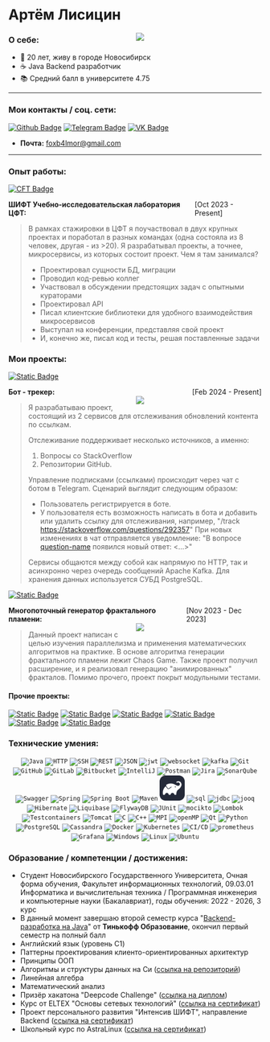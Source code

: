# Артём Лисицин

<img align="right" width="250" height="=150" src="https://media3.giphy.com/media/v1.Y2lkPTc5MGI3NjExbnNsOHkzZ3ZsMnR1a3o5Z3BjemdqOGxwdmg0d3U3ZHFyN2dqZzBsZiZlcD12MV9pbnRlcm5hbF9naWZfYnlfaWQmY3Q9Zw/jTAmP5GWEZpQ8ZZyF1/giphy.gif">

### О себе:

- 💬 20 лет, живу в городе Новосибирск
- ☕ Java Backend разработчик
- 📚 Средний балл в университете 4.75

---
### Мои контакты / соц. сети:
[![Github Badge](https://img.shields.io/badge/GitHub-100000?style=for-the-badge&logo=github&logoColor=white)](https://github.com/b4lmor)
[![Telegram Badge](https://img.shields.io/badge/-Telegram-0088cc?style=for-the-badge&logo=appveyor&logo=Telegram&logoColor=white&color=blue)](https://t.me/Artelis555)
[![VK Badge](https://img.shields.io/badge/вконтакте-%232E87FB.svg?&style=for-the-badge&logo=vk&logoColor=white)](https://vk.com/tem4fox)
- **Почта:** <font color="blue">foxb4lmor@gmail.com</font>

[//]: # (- **Телефон**: <font color="blue">+7-952-903-05-50</font>)

[//]: # (---)

---
### Опыт работы:

[![CFT Badge](https://img.shields.io/badge/CFT-SHIFTLab-red?style=for-the-badge&logo=CFT&logoColor=red)](https://team.cft.ru/events/130)
<div style="display: flex; justify-content: space-between;">
    <div><b>ШИФТ Учебно-исследовательская лаборатория ЦФТ:</b></div>
    <div>[Oct 2023 - Present]</div>
</div>

> В рамках стажировки в ЦФТ я поучаствовал в двух крупных проектах и поработал в разных командах (одна состояла из 8 человек, другая - из >20).
> Я разрабатывал проекты, а точнее, микросервисы, из которых состоит проект. 
> Чем я там занимался?
> - Проектировал сущности БД, миграции
> - Проводил код-ревью коллег
> - Участвовал в обсуждении предстоящих задач с опытными кураторами
> - Проектировал API 
> - Писал клиентские библиотеки для удобного взаимодействия микросервисов
> - Выступал на конференции, представляя свой проект
> - И, конечно же, писал код и тесты, решая поставленные задачи

### Мои проекты:

[![Static Badge](https://img.shields.io/badge/Telegram-Stackover_BOT-blue?style=for-the-badge)](https://github.com/b4lmor/STACKOVER-BOT)
<div style="display: flex; justify-content: space-between;">
    <div><b>Бот - трекер:</b></div>
    <div>[Feb 2024 - Present]</div>
</div>

<img align="right" width="250" height="=150" src="https://sun9-20.userapi.com/impg/5lN4NXg7XYDshqxlF8GWzkyOJ-UtyibtObhYwg/aYiJj_EaSFQ.jpg?size=576x639&quality=96&sign=294545a9da6020432dccd21cb56d7761&type=album">

> Я разрабатываю проект, состоящий из 2 сервисов для отслеживания обновлений контента по ссылкам.
>
> Отслеживание поддерживает несколько источников, а именно:
> 1. Вопросы со StackOverflow 
> 2. Репозитории GitHub.
>
> Управление подписками (ссылками) происходит через чат с ботом в Telegram. Сценарий выглядит следующим образом:
>
> + Пользователь регистрируется в боте. 
> + У пользователя есть возможность написать в бота и добавить или удалить ссылку для отслеживания, например,
> "/track https://stackoverflow.com/questions/292357"
> При новых изменениях в чат отправляется уведомление:
> "В вопросе [question-name](https://stackoverflow.com/questions/292357) появился новый ответ: <...>"
>
> Сервисы общаются между собой как напрямую по HTTP, так и асинхронно через очередь сообщений Apache Kafka. Для хранения данных используется СУБД PostgreSQL.

[![Static Badge](https://img.shields.io/badge/Fractal_generator-violet?style=for-the-badge)](https://github.com/b4lmor/Tinkoff-Backend/tree/main/src/main/java/edu/project4)
<div style="display: flex; justify-content: space-between;">
    <div><b>Многопоточный генератор фрактального пламени:</b></div>
    <div>[Nov 2023 - Dec 2023]</div>
</div>

<img align="right" width="250" height="=150" src="https://media0.giphy.com/media/v1.Y2lkPTc5MGI3NjExenFsZzYyaWw4cWRrNWxxY3ljdGxqNXA2emptaGRkeTUycHFzM3RxeSZlcD12MV9pbnRlcm5hbF9naWZfYnlfaWQmY3Q9Zw/HQcblWVtPE7kX7hHoo/giphy.gif">

> Данный проект написан с целью изучения параллелизма и применения математических алгоритмов на практике.
> В основе алгоритма генерации фрактального пламени лежит Chaos Game. 
> Также проект получил расширение, и я реализовал генерацию "анимированных" фракталов.
> Помимо прочего, проект покрыт модульными тестами.

#### Прочие проекты:

[![Static Badge](https://img.shields.io/badge/Hangman_game-green?style=for-the-badge)](https://github.com/b4lmor/Tinkoff-Backend/tree/main/src/main/java/edu/project1)
[![Static Badge](https://img.shields.io/badge/Snake_game-yellow?style=for-the-badge)](https://github.com/b4lmor/NSU-OOP-JAVA/tree/master/lab-3)
[![Static Badge](https://img.shields.io/badge/Maze_generator-red?style=for-the-badge)](https://github.com/b4lmor/Tinkoff-Backend/tree/main/src/main/java/edu/project2)
[![Static Badge](https://img.shields.io/badge/log_analyzer-cyan?style=for-the-badge)](https://github.com/b4lmor/Tinkoff-Backend/tree/main/src/main/java/edu/project3)
[![Static Badge](https://img.shields.io/badge/NSU_Motors-blue?style=for-the-badge)](https://github.com/b4lmor/NSU-OOP-JAVA/tree/master/lab-4)
[![Static Badge](https://img.shields.io/badge/CHAT-pink?style=for-the-badge)](https://github.com/b4lmor/NSU-OOP-JAVA/tree/master/lab-5)

### Технические умения:
<div align="center">
	<code><img width="50" src="https://encrypted-tbn0.gstatic.com/images?q=tbn:ANd9GcQcGaZ3w0npFKf-9PmHSuUdLBqcX-YpBUI6SJaoYJIMgw&s" alt="Java" title="Java"/></code>
	<code><img width="50" src="https://user-images.githubusercontent.com/25181517/192107854-765620d7-f909-4953-a6da-36e1ef69eea6.png" alt="HTTP" title="HTTP"/></code>
	<code><img width="50" src="https://cdn-icons-png.flaticon.com/512/5136/5136897.png" alt="SSH" title="SSH"/></code>
	<code><img width="50" src="https://user-images.githubusercontent.com/25181517/192107858-fe19f043-c502-4009-8c47-476fc89718ad.png" alt="REST" title="REST"/></code>
	<code><img width="50" src="https://cdn-icons-png.flaticon.com/512/136/136525.png" alt="JSON" title="JSON"/></code>
	<code><img width="50" src="https://encrypted-tbn0.gstatic.com/images?q=tbn:ANd9GcQCzM1u_TvVr8SI2Ovc5qCemVDUhd3-SfJwDn1eqPxTKA&s" alt="jwt" title="jwt"/></code>
	<code><img width="50" src="https://user-images.githubusercontent.com/25181517/187070862-03888f18-2e63-4332-95fb-3ba4f2708e59.png" alt="websocket" title="websocket"/></code>
	<code><img width="50" src="https://user-images.githubusercontent.com/25181517/192107004-2d2fff80-d207-4916-8a3e-130fee5ee495.png" alt="kafka" title="kafka"/></code>
	<code><img width="50" src="https://user-images.githubusercontent.com/25181517/192108372-f71d70ac-7ae6-4c0d-8395-51d8870c2ef0.png" alt="Git" title="Git"/></code>
	<code><img width="50" src="https://user-images.githubusercontent.com/25181517/192108374-8da61ba1-99ec-41d7-80b8-fb2f7c0a4948.png" alt="GitHub" title="GitHub"/></code>
	<code><img width="50" src="https://user-images.githubusercontent.com/25181517/192108376-c675d39b-90f6-4073-bde6-5a9291644657.png" alt="GitLab" title="GitLab"/></code>
	<code><img width="50" src="https://user-images.githubusercontent.com/25181517/192108375-268c35e6-ab26-44b2-88bf-e3121a4e5083.png" alt="Bitbucket" title="Bitbucket"/></code>
	<code><img width="50" src="https://user-images.githubusercontent.com/25181517/192108890-200809d1-439c-4e23-90d3-b090cf9a4eea.png" alt="IntelliJ" title="IntelliJ"/></code>
	<code><img width="50" src="https://user-images.githubusercontent.com/25181517/192109061-e138ca71-337c-4019-8d42-4792fdaa7128.png" alt="Postman" title="Postman"/></code>
	<code><img width="50" src="https://user-images.githubusercontent.com/25181517/183912952-83784e94-629d-4c34-a961-ae2ae795b662.png" alt="Jira" title="Jira"/></code>
	<code><img width="50" src="https://user-images.githubusercontent.com/25181517/184146221-671413cb-b1ae-47db-a232-b37c99281516.png" alt="SonarQube" title="SonarQube"/></code>
	<code><img width="50" src="https://user-images.githubusercontent.com/25181517/186711335-a3729606-5a78-4496-9a36-06efcc74f800.png" alt="Swagger" title="Swagger"/></code>
	<code><img width="50" src="https://user-images.githubusercontent.com/25181517/117201470-f6d56780-adec-11eb-8f7c-e70e376cfd07.png" alt="Spring" title="Spring"/></code>
	<code><img width="50" src="https://user-images.githubusercontent.com/25181517/183891303-41f257f8-6b3d-487c-aa56-c497b880d0fb.png" alt="Spring Boot" title="Spring Boot"/></code>
	<code><img width="50" src="https://user-images.githubusercontent.com/25181517/117207242-07d5a700-adf4-11eb-975e-be04e62b984b.png" alt="Maven" title="Maven"/></code>
	<code><img width="50" src="https://raw.githubusercontent.com/tandpfun/skill-icons/65dea6c4eaca7da319e552c09f4cf5a9a8dab2c8/icons/Gradle-Dark.svg" alt="Gradle" title="Gradle"/></code>
	<code><img width="50" src="https://cdn-icons-png.flaticon.com/512/3161/3161158.png" alt="sql" title="sql"/></code>
	<code><img width="50" src="https://pbs.twimg.com/media/FkApeNZWAAAdE8l.png" alt="jdbc" title="jdbc"/></code>
	<code><img width="50" src="https://encrypted-tbn0.gstatic.com/images?q=tbn:ANd9GcQLV6ZAAOrYiLNFUdwfYKG-wrklp5LuIUb-1Zffs7UKZw&s" alt="jooq" title="jooq"/></code>
	<code><img width="50" src="https://user-images.githubusercontent.com/25181517/117207493-49665200-adf4-11eb-808e-a9c0fcc2a0a0.png" alt="Hibernate" title="Hibernate"/></code>
	<code><img width="50" src="https://user-images.githubusercontent.com/25181517/183891673-32824908-bc5d-44f8-8f72-f0415822404a.png" alt="Liquibase" title="Liquibase"/></code>
	<code><img width="50" src="https://flywaydb.org/wp-content/uploads/2020/12/cropped-favicon.png" alt="FlywayDB" title="FlywayDB"/></code>
	<code><img width="50" src="https://user-images.githubusercontent.com/25181517/117533873-484d4480-afef-11eb-9fad-67c8605e3592.png" alt="JUnit" title="JUnit"/></code>
	<code><img width="50" src="https://user-images.githubusercontent.com/25181517/183892181-ad32b69e-3603-418c-b8e7-99e976c2a784.png" alt="mocikto" title="mocikto"/></code>
	<code><img width="50" src="https://user-images.githubusercontent.com/25181517/190229463-87fa862f-ccf0-48da-8023-940d287df610.png" alt="Lombok" title="Lombok"/></code>
	<code><img width="50" src="https://user-images.githubusercontent.com/25181517/184097317-690eea12-3a26-4f7c-8521-729ebbbb3f98.png" alt="Testcontainers" title="Testcontainers"/></code>
	<code><img width="50" src="https://user-images.githubusercontent.com/25181517/183894676-137319b5-1364-4b6a-ba4f-e9fc94ddc4aa.png" alt="Tomcat" title="Tomcat"/></code>
	<code><img width="50" src="https://user-images.githubusercontent.com/25181517/192106070-46255bcf-65e6-4c6b-a296-bf8d0d8fb2a7.png" alt="C" title="C"/></code>
	<code><img width="50" src="https://user-images.githubusercontent.com/25181517/192106073-90fffafe-3562-4ff9-a37e-c77a2da0ff58.png" alt="C++" title="C++"/></code>
	<code><img width="50" src="https://encrypted-tbn0.gstatic.com/images?q=tbn:ANd9GcRC2m5R0Zj18S0j4Ni_QSQumiePq6A5vOzaIIGzt9joBQ&s" alt="MPI" title="MPI"/></code>
	<code><img width="50" src="https://encrypted-tbn0.gstatic.com/images?q=tbn:ANd9GcRfSRnEKwWjXmhUOMsouj8rnKrJBwEu0JTLJN7r9cSsPQ&s" alt="openMP" title="openMP"/></code>
	<code><img width="50" src="https://github.com/marwin1991/profile-technology-icons/assets/136815194/11e7dfe7-c1f6-483c-9d92-276f1fa9363b" alt="Qt" title="Qt"/></code>
	<code><img width="50" src="https://user-images.githubusercontent.com/25181517/183423507-c056a6f9-1ba8-4312-a350-19bcbc5a8697.png" alt="Python" title="Python"/></code>
	<code><img width="50" src="https://user-images.githubusercontent.com/25181517/117208740-bfb78400-adf5-11eb-97bb-09072b6bedfc.png" alt="PostgreSQL" title="PostgreSQL"/></code>
	<code><img width="50" src="https://user-images.githubusercontent.com/25181517/183893668-d45b89f9-bd9f-4143-b61a-7db9ac6bbd5e.png" alt="Cassandra" title="Cassandra"/></code>
	<code><img width="50" src="https://user-images.githubusercontent.com/25181517/117207330-263ba280-adf4-11eb-9b97-0ac5b40bc3be.png" alt="Docker" title="Docker"/></code>
	<code><img width="50" src="https://user-images.githubusercontent.com/25181517/182534006-037f08b5-8e7b-4e5f-96b6-5d2a5558fa85.png" alt="Kubernetes" title="Kubernetes"/></code>
	<code><img width="50" src="https://user-images.githubusercontent.com/25181517/183868728-b2e11072-00a5-47e2-8a4e-4ebbb2b8c554.png" alt="CI/CD" title="CI/CD"/></code>
	<code><img width="50" src="https://cdn.iconscout.com/icon/free/png-256/free-prometheus-282488.png?f=webp" alt="prometheus" title="prometheus"/></code>
	<code><img width="50" src="https://user-images.githubusercontent.com/25181517/182534075-4962068b-4407-46c2-ac67-ddcb86af30cc.png" alt="Grafana" title="Grafana"/></code>
	<code><img width="50" src="https://user-images.githubusercontent.com/25181517/186884150-05e9ff6d-340e-4802-9533-2c3f02363ee3.png" alt="Windows" title="Windows"/></code>
	<code><img width="50" src="https://github.com/marwin1991/profile-technology-icons/assets/76662862/2481dc48-be6b-4ebb-9e8c-3b957efe69fa" alt="Linux" title="Linux"/></code>
	<code><img width="50" src="https://user-images.githubusercontent.com/25181517/186884153-99edc188-e4aa-4c84-91b0-e2df260ebc33.png" alt="Ubuntu" title="Ubuntu"/></code>
</div>

### Образование / компетенции / достижения:

+ Студент Новосибирского Государственного Университета, Очная форма обучения, Факультет информационных технологий, 09.03.01 Информатика и вычислительная техника / Программная инженерия и компьютерные науки (Бакалавриат), годы обучения: 2022 - 2026, 3 курс
+ В данный момент завершаю второй семестр курса "[Backend-разработка на Java](https://fintech.tinkoff.ru/academy/java/)" от **Тинькофф Образование**, окончил первый семестр на полный балл
+ Английский язык (уровень C1)
+ Паттерны проектирования клиенто-ориентированных архитектур
+ Принципы ООП
+ Алгоритмы и структуры данных на Си ([ссылка на репозиторий](https://github.com/b4lmor/C-Labs))
+ Линейная алгебра
+ Математический анализ
+ Призёр хакатона "Deepcode Challenge" ([ссылка на диплом](https://drive.google.com/file/d/1aIbca_dCIOMWrtCKad5eDeZNUdR04NGy/view?usp=sharing))
+ Курс от ELTEX "Основы сетевых технологий" ([ссылка на сертификат](https://drive.google.com/file/d/1wgpe6H2uMnlvTnnvtosSLJAjTNNoI6Nv/view?usp=sharing))
+ Проект персонального развития "Интенсив ШИФТ", направление Backend ([ссылка на сертификат](https://drive.google.com/file/d/1SvPDEww39dgVfAryH3OP2cdGBxM08pLY/view?usp=sharing))
+ Школьный курс по AstraLinux ([ссылка на сертификат](https://drive.google.com/file/d/1gHHT5gUrlIFD905O4scWIo4F9Zv98oW2/view?usp=sharing))

